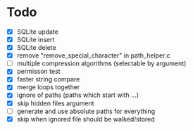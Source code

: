 # Todo

- [x] SQLite update
- [x] SQLite insert
- [x] SQLite delete
- [x] remove "remove_special_character" in path_helper.c
- [ ] multiple compression algorithms (selectable by argument)
- [x] permisson test
- [x] faster string compare
- [x] merge loops together
- [x] ignore of paths (paths which start with ...)
- [x] skip hidden files argument
- [ ] generate and use absolute paths for everything
- [x] skip when ignored file should be walked/stored